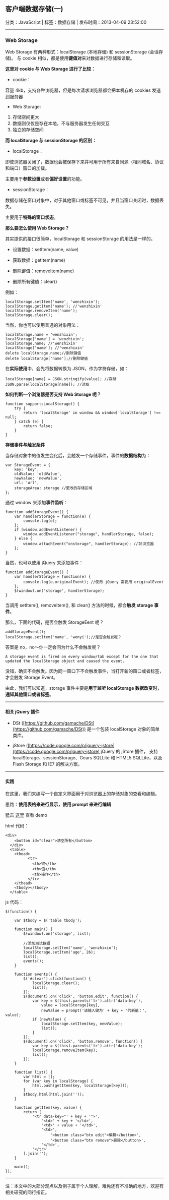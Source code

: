 ## 客户端数据存储(一)

分类：JavaScript | 标签：数据存储 | 发布时间：2013-04-09 23:52:00

___

### Web Storage

Web Storage 有两种形式：localStorage (本地存储) 和 sessionStorage (会话存储)。
与 cookie 相似，都是使用**键值对**来对数据进行存储和读取。

**这里对 cookie 与 Web Storage 进行了比较：**

* cookie：

容量 4kb，支持各种浏览器，但是每次请求浏览器都会把本机存的 cookies 发送到服务器

* Web Storage:

1) 存储空间更大  
2) 数据则仅仅是存在本地，不与服务器发生任何交互  
3) 独立的存储空间

**而 localStorage 与 sessionStorage 的区别：**

* localStorage：

即使浏览器关闭了，数据也会被保存下来并可用于所有来自同源（相同域名、协议和端口）窗口的加载。

主要用于**参数设置**或者**偏好设置**的功能。

* sessionStorage：

数据存储在窗口对象中，对于其他窗口或标签不可见，并且当窗口关闭时，数据丢失。

主要用于**特殊的窗口状态**。

**那么要怎么使用 Web Storage？**

其实提供的接口很简单，localStorage 和 sessionStorage 的用法是一样的。

* 设置数据：setItem(name, value)

* 获取数据：getItem(name)

* 删除键值：removeItem(name)

* 删除所有键值：clear()

例如：

    localStorage.setItem('name', 'wenzhixin');
    localStorage.getItem('name'); //'wenzhixin'
    localStorage.removeItem('name');
    localStorage.clear();

当然，你也可以使用普通的对象用法：

    localStorage.name = 'wenzhixin';
    localStorage['name'] = 'wenzhixin';
    localStorage.name; //'wenzhixin'
    localStorage['name']; //'wenzhixin'
    delete localStorage.name;//删除键值
    delete localStorage['name'];//删除键值
    
在**实际使用**中，会先将数据转换为 JSON，作为字符存储，如：

    localStorage[name] = JSON.stringify(value); //存储
    JSON.parse(localStorage[name]); //读取
    
**如何判断一个浏览器是否支持 Web Storage 呢？**

    function supportsLocalStorage() {
        try {
            return 'localStorage' in window && window['localStorage'] !== null;
        } catch (e) {
            return false;
        }
    }

**存储事件与触发条件**

当存储对象中的值发生变化后，会触发一个存储事件，事件的**数据结构**为：

    var StorageEvent = {
        key: 'key',
        oldValue: 'oldValue',
        newValue: 'newValue',
        url: 'url',
        storageArea: storage //更改的存储区域
    };
    
 通过 window 来添加**事件监听**：
    
    function addStorageEvent() {
        var handlerStorage = function(e) {
            console.log(e);
        };
        if (window.addEventListener) {
            window.addEventListener("storage", handlerStorage, false);
        } else {
            window.attachEvent("onstorage", handlerStorage); //IE浏览器
        };
    }

当然，也可以使用 jQuery 来添加事件：

    function addStorageEvent() {
        var handlerStorage = function(e) {
            console.log(e.originalEvent); //使用 jQuery 需要用 originalEvent
        };
        $(window).on('storage', handlerStorage);
    }

当调用 setItem(), removeItem(), 和 clear() 方法的时候，都会**触发 storage 事件**。

那么，下面的代码，是否会触发 StorageEent 呢？

    addStorageEvent();
    localStorage.setItem('name', 'wenyi');//是否会触发呢？

答案是 no，no～你一定会问为什么不会触发呢？

    A storage event is fired on every window/tab except for the one that updated the localStorage object and caused the event.
    
没错，确实不会触发。因为同一窗口下不会触发事件，当打开新的窗口或者标签，才会触发 Storage Event。

由此，我们可以知道，storage 事件主要是**用于监听 localStorage 数据改变时，通知其他窗口或者标签**。


___

#### 相关 jQuery 插件

* DSt ([https://github.com/gamache/DSt](https://github.com/gamache/DSt)) 是一个包装 localStorage 对象的简单类库。

* jStore ([https://code.google.com/p/jquery-jstore](https://code.google.com/p/jquery-jstore) jQuery 的 jStore 插件，
支持 localStorage、sessionStorage、Gears SQLLite 和 HTML5 SQLLite，以及 Flash Storage 和 IE7 的解决方案。

___

#### 实践

在这里，我们来编写一个自定义界面用于对浏览器上的存储对象的查看和编辑。

思路：**使用表格来进行显示，使用 prompt 来进行编辑**

猛击 [这里](/demos/webstorage.html) 查看 demo

html 代码：

    <div>
        <button id="clear">清空所有</button>
      </div>
      <table>
        <thead>
              <tr>
                <th>键</th>
                <th>值</th>
                <th>操作</th>
              </tr>
        </thead>
        <tbody></tbody>
      </table>
      
js 代码：

    $(function() {
    
        var $tbody = $('table tbody');
    
        function main() {
            $(window).on('storage', list);
            
            //添加测试数据
            localStorage.setItem('name', 'wenzhixin');
            localStorage.setItem('age', 26);
            list();
            events();
        }
    
        function events() {
            $('#clear').click(function() {
                localStorage.clear();
                list();
            });
            $(document).on('click', 'button.edit', function() {
                var key = $(this).parents('tr').attr('data-key'),
                    value = localStorage[key],
                    newValue = prompt('请输入键为' + key + '的新值：', value);
                if (newValue) {
                    localStorage.setItem(key, newValue);
                    list();
                }
            });
            $(document).on('click', 'button.remove', function() {
                var key = $(this).parents('tr').attr('data-key');
                localStorage.removeItem(key);
                list();
            });
        }
    
        function list() {
            var html = [];
            for (var key in localStorage) {
                html.push(getItem(key, localStorage[key]));
            }
            $tbody.html(html.join(''));
        }
        
        function getItem(key, value) {
            return [
                '<tr data-key="' + key + '">', 
                    '<td>' + key + '</td>', 
                    '<td>' + value + '</td>', 
                    '<td>',
                        '<button class="btn edit">编辑</button>',
                        '<button class="btn remove">删除</button>',
                    '</td>',
                '</tr>'
            ].join('');
        }
    
        main();
    }); 

___ 
   
注：本文中的大部分观点以及例子属于个人理解，难免还有不准确的地方，欢迎有相关研究的同行指正。